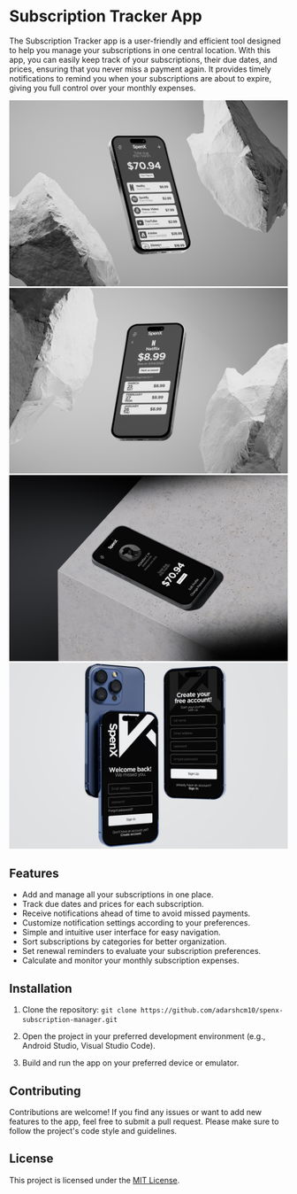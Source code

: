 # Subscription Tracker App


The Subscription Tracker app is a user-friendly and efficient tool designed to help you manage your subscriptions in one central location. With this app, you can easily keep track of your subscriptions, their due dates, and prices, ensuring that you never miss a payment again. It provides timely notifications to remind you when your subscriptions are about to expire, giving you full control over your monthly expenses.

![](UI/1.jpg)
![](UI/2.jpg)
![](UI/5.jpg)
![](UI/4.jpg)

## Features

- Add and manage all your subscriptions in one place.
- Track due dates and prices for each subscription.
- Receive notifications ahead of time to avoid missed payments.
- Customize notification settings according to your preferences.
- Simple and intuitive user interface for easy navigation.
- Sort subscriptions by categories for better organization.
- Set renewal reminders to evaluate your subscription preferences.
- Calculate and monitor your monthly subscription expenses.


## Installation

1. Clone the repository: `git clone https://github.com/adarshcm10/spenx-subscription-manager.git`

2. Open the project in your preferred development environment (e.g., Android Studio, Visual Studio Code).

3. Build and run the app on your preferred device or emulator.

## Contributing

Contributions are welcome! If you find any issues or want to add new features to the app, feel free to submit a pull request. Please make sure to follow the project's code style and guidelines.

## License

This project is licensed under the [MIT License](LICENSE.md).

